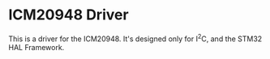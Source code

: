 # ICM20948 Driver

This is a driver for the ICM20948. It's designed only for I<sup>2</sup>C, and the STM32 HAL Framework.